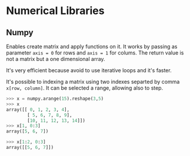 # Numerical Libraries

## Numpy
Enables create matrix and apply functions on it.
It works by passing as parameter `axis = 0` for rows and `axis = 1` for colums. The return value is not a matrix but a one dimensional array.

It's very efficient because avoid to use iterative loops and it's faster. 

It's possible to indexing a matrix using two indexes separted by comma `x[row, column]`. It can be selected a range, allowing also to step. 

```python
>>> x = numpy.arange(15).reshape(3,5)
>>> x
array([[ 0, 1, 2, 3, 4],
        [ 5, 6, 7, 8, 9],
        [10, 11, 12, 13, 14]])
>>> x[1, 0:3]
array([5, 6, 7])

>>> x[1:2, 0:3]
array([[5, 6, 7]])
```

